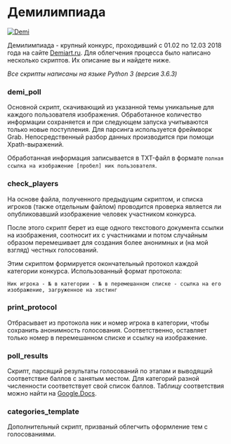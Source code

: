 # Демилимпиада

[![Demi](https://demiart.ru/forum/uploads20/post-1120952-1515957359-5a5bac6fcad85.png)](https://demiart.ru/forum/index.php?showtopic=263353)

Демилимпиада - крупный конкурс, проходивший с 01.02 по 12.03 2018 года на сайте  [Demiart.ru](https://demiart.ru/forum/index.php). Для облегчения процесса было написано несколько скриптов. Их описание вы и найдете ниже.

*Все скрипты написаны на языке Python 3 (версия 3.6.3)*

### demi_poll

Основной скрипт, скачивающий из указанной темы уникальные для каждого пользователя изображения. Обработанное количество информации сохраняется и при следующем запуска учитываются только новые поступления. Для парсинга используется фреймворк Grab. Непосредственный разбор данных производится при помощи Xpath-выражений.

Обработанная информация записывается в TXT-файл в формате ```полная ссылка на изображение [пробел] ник пользователя```.

### check_players

На основе файла, полученного предыдущим скриптом, и списка игроков (также отдельным файлом) проводится проверка является ли опубликовавший изображение человек участником конкурса.

После этого скрипт берет из еще одного текстового документа ссылки на изображения, соотносит их с участниками и потом случайным образом перемешивает для создания более анонимных и (на мой взгляд) честных голосований.

Этим скриптом формируется окончательный протокол каждой категории конкурса. Использованный формат протокола:

```Ник игрока - № в категории - № в перемешанном списке - ссылка на его изображение, загруженное на хостинг```

### print_protocol

Отбрасывает из протокола ник и номер игрока в категории, чтобы сохранить анонимность голосования. Соответственно, оставляет только номер в перемешанном списке и ссылку на изображение.

### poll_results

Скрипт, парсящий результаты голосований по этапам и выводящий соответствие баллов с занятым местом. Для категорий разной численности соответствует свой список баллов. Таблицу соответствия можно найти на [Google.Docs](https://docs.google.com/spreadsheets/d/1afvrHV94HbiPMk9uYlD90kwnI_w6ByhpVI4R2xwlCtc/edit?usp=sharing).

### categories_template

Дополнительный скрипт, призваный облегчить оформление тем с голосованиями.